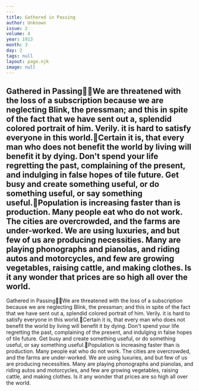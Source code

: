 ```yaml
---
---
title: Gathered in Passing
author: Unknown
issue: 2
volume: 4
year: 1913
month: 3
day: 2
tags: null
layout: page.njk
image: null
---
```

Gathered in PassingWe are threatened with the loss of a subscription because we are neglecting Blink, the pressman; and this in spite of the fact that we have sent out a, splendid colored portrait of him. Verily. it is hard to satisfy everyone in this world.Certain it is, that every man who does not benefit the world by living will benefit it by dying. Don't spend your life regretting the past, complaining of the present, and indulging in false hopes of tile future. Get busy and create something useful, or do something useful, or say something useful.Population is increasing faster than is production. Many people eat who do not work. The cities are overcrowded, and the farms are under-worked. We are using luxuries, and but few of us are producing necessities. Many are playing phonographs and pianolas, and riding autos and motorcycles, and few are growing vegetables, raising cattle, and making clothes. Is it any wonder that prices are so high all over the world.
---
Gathered in PassingWe are threatened with the loss of a subscription because we are neglecting Blink, the pressman; and this in spite of the fact that we have sent out a, splendid colored portrait of him. Verily. it is hard to satisfy everyone in this world.Certain it is, that every man who does not benefit the world by living will benefit it by dying. Don't spend your life regretting the past, complaining of the present, and indulging in false hopes of tile future. Get busy and create something useful, or do something useful, or say something useful.Population is increasing faster than is production. Many people eat who do not work. The cities are overcrowded, and the farms are under-worked. We are using luxuries, and but few of us are producing necessities. Many are playing phonographs and pianolas, and riding autos and motorcycles, and few are growing vegetables, raising cattle, and making clothes. Is it any wonder that prices are so high all over the world.

